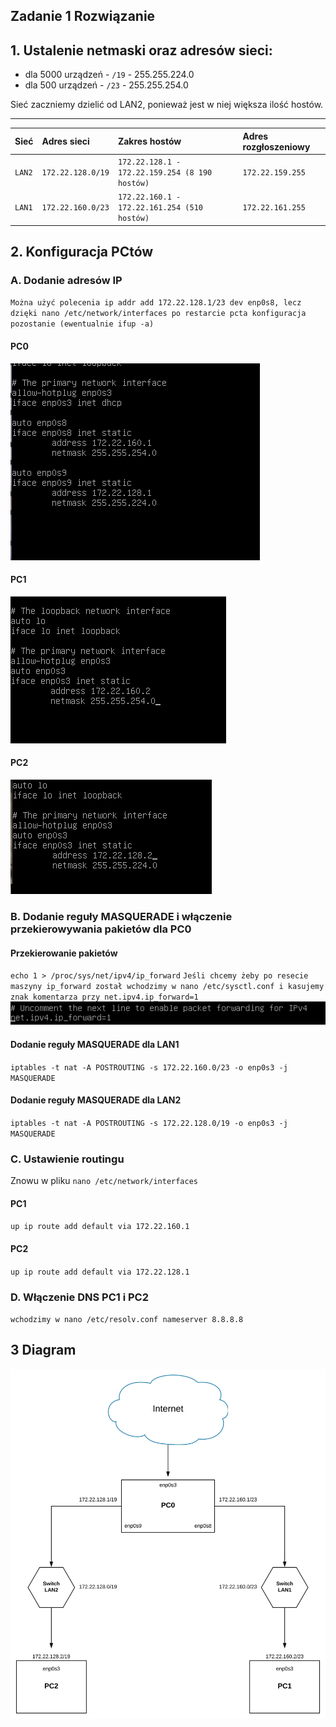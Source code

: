 Zadanie 1 Rozwiązanie
---------

## 1. Ustalenie netmaski oraz adresów sieci:
  * dla 5000 urządzeń  - ``/19``  - 255.255.224.0
  * dla 500 urządzeń - ``/23`` - 255.255.254.0
  
  Sieć zaczniemy dzielić od LAN2, ponieważ jest w niej większa ilość hostów.
  
  --------------------------------------------------------
  | Sieć | Adres sieci    | Zakres hostów | Adres rozgłoszeniowy |
  | ----- |:------------- |:-------------| :-------------|
  | ``LAN2`` |   ``172.22.128.0/19``    | ``172.22.128.1 - 172.22.159.254 (8 190 hostów)`` | ``172.22.159.255`` |
  | ``LAN1`` |   ``172.22.160.0/23``    | ``172.22.160.1 - 172.22.161.254 (510 hostów)`` | ``172.22.161.255`` |

## 2. Konfiguracja PCtów
### A. Dodanie adresów IP
``Można użyć polecenia ip addr add 172.22.128.1/23 dev enp0s8, lecz dzięki nano /etc/network/interfaces po restarcie pcta konfiguracja pozostanie (ewentualnie ifup -a)``
#### PC0
![adres ip dla pc0](ip1.png)
#### PC1
![adres ip dla pc1](ip2.png)
#### PC2
![adres ip dla pc2](ip3.png)

### B. Dodanie reguły MASQUERADE i włączenie przekierowywania pakietów dla PC0
#### Przekierowanie pakietów
``echo 1 > /proc/sys/net/ipv4/ip_forward``
``Jeśli chcemy żeby po resecie maszyny ip_forward został wchodzimy w nano /etc/sysctl.conf i kasujemy znak komentarza przy net.ipv4.ip_forward=1``
![komentarz](kom.png)
#### Dodanie reguły MASQUERADE dla LAN1
``iptables -t nat -A POSTROUTING -s 172.22.160.0/23 -o enp0s3 -j MASQUERADE``
#### Dodanie reguły MASQUERADE dla LAN2
``iptables -t nat -A POSTROUTING -s 172.22.128.0/19 -o enp0s3 -j MASQUERADE``


### C. Ustawienie routingu
Znowu w pliku ``nano /etc/network/interfaces``
#### PC1
``up ip route add default via 172.22.160.1``
#### PC2
``up ip route add default via 172.22.128.1``

### D. Włączenie DNS PC1 i PC2
``wchodzimy w nano /etc/resolv.conf
nameserver 8.8.8.8``
## 3 Diagram
![Diagram](zadanie1_diagram.svg)
